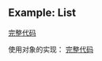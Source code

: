 ## Example: List

[完整代码](https://github.com/cocogoat-bot/notebook-codes/blob/main/dahb2za7.cl)

使用对象的实现： [完整代码](https://github.com/cocogoat-bot/notebook-codes/blob/main/fhxz25wh.cl)